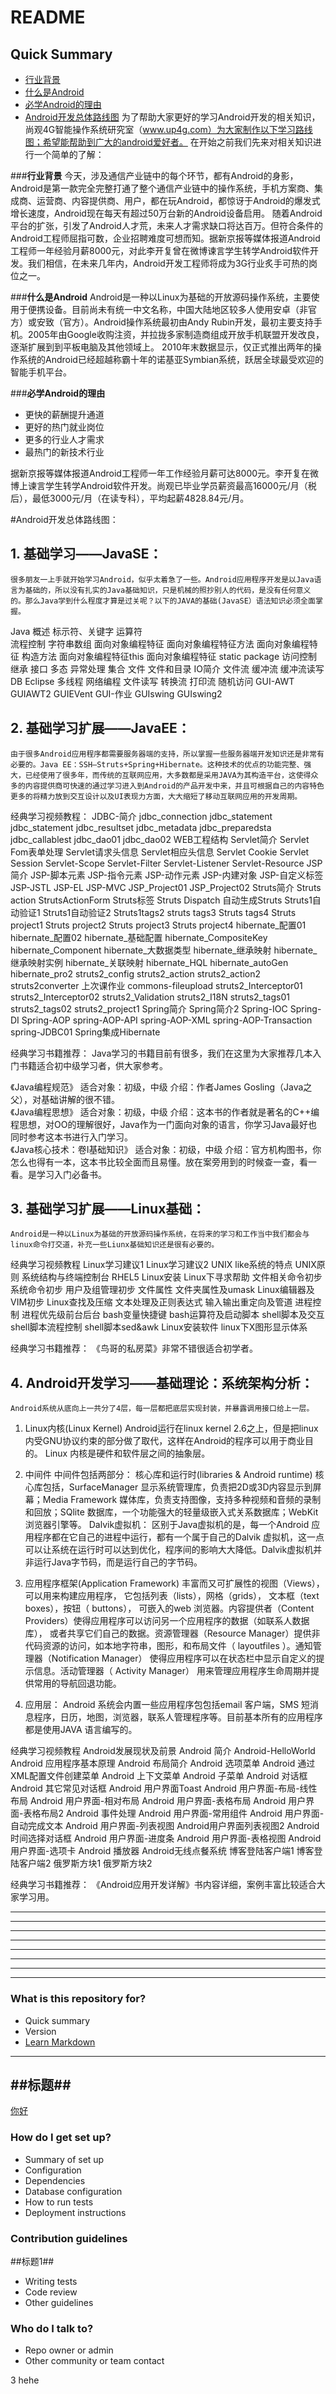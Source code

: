 # README #
<span id = "top"></span>
## **Quick Summary** 

* [行业背景](#1)
* [什么是Android](#2)
* [必学Android的理由](#3)
* [Android开发总体路线图](#4)
为了帮助大家更好的学习Android开发的相关知识，尚观4G智能操作系统研究室（www.up4g.com）为大家制作以下学习路线图；希望能帮助到广大的android爱好者。 在开始之前我们先来对相关知识进行一个简单的了解：

<span id = "1"></span>
###**行业背景**
今天，涉及通信产业链中的每个环节，都有Android的身影，Android是第一款完全完整打通了整个通信产业链中的操作系统，手机方案商、集成商、运营商、内容提供商、用户，都在玩Android，都惊讶于Android的爆发式增长速度，Android现在每天有超过50万台新的Android设备启用。
随着Android平台的扩张，引发了Android人才荒，未来人才需求缺口将达百万。但符合条件的Android工程师屈指可数，企业招聘难度可想而知。据新京报等媒体报道Android工程师一年经验月薪8000元，对此李开复曾在微博谏言学生转学Android软件开发。我们相信，在未来几年内，Android开发工程师将成为3G行业炙手可热的岗位之一。
 
<span id = "2"></span>
###**什么是Android**
Android是一种以Linux为基础的开放源码操作系统，主要使用于便携设备。目前尚未有统一中文名称，中国大陆地区较多人使用安卓（非官方）或安致（官方）。Android操作系统最初由Andy Rubin开发，最初主要支持手机。2005年由Google收购注资，并拉拢多家制造商组成开放手机联盟开发改良，逐渐扩展到到平板电脑及其他领域上。 2010年末数据显示，仅正式推出两年的操作系统的Android已经超越称霸十年的诺基亚Symbian系统，跃居全球最受欢迎的智能手机平台。 
        

<span id = "3"></span>
###**必学Android的理由**

 - 更快的薪酬提升通道    
 - 更好的热门就业岗位    
 - 更多的行业人才需求    
 - 最热门的新技术行业

据新京报等媒体报道Android工程师一年工作经验月薪可达8000元。李开复在微博上谏言学生转学Android软件开发。尚观已毕业学员薪资最高16000元/月（税后），最低3000元/月（在读专科），平均起薪4828.84元/月。 

<span id = "4"></span>
#Android开发总体路线图：

## 1. 基础学习——JavaSE：
    很多朋友一上手就开始学习Android，似乎太着急了一些。Android应用程序开发是以Java语言为基础的，所以没有扎实的Java基础知识，只是机械的照抄别人的代码，是没有任何意义的。那么Java学到什么程度才算是过关呢？以下的JAVA的基础(JavaSE）语法知识必须全面掌握。
Java 概述 	标示符、关键字 	运算符 	
流程控制 	字符串数组 	面向对象编程特征	面向对象编程特征方法
面向对象编程特征 构造方法 	面向对象编程特征this 	面向对象编程特征 static 	package 	访问控制
继承 	接口 	多态 	异常处理
集合 	文件 	文件和目录 	IO简介 	文件流 	缓冲流 	缓冲流读写
DB 	Eclipse 	多线程 	网络编程 	文件读写 	转换流 	打印流 	随机访问
GUI-AWT 	GUIAWT2 	GUIEVent 	GUI-作业 	GUIswing
GUIswing2 	  	  	  	 


## 2. 基础学习扩展——JavaEE：
    由于很多Android应用程序都需要服务器端的支持，所以掌握一些服务器端开发知识还是非常有必要的。Java EE：SSH—Struts+Spring+Hibernate。这种技术的优点的功能完整、强大，已经使用了很多年，而传统的互联网应用，大多数都是采用JAVA为其构造平台，这使得众多的内容提供商可快速的通过学习进入到Android的产品开发中来，并且可根据自己的内容特色更多的将精力放到交互设计以及UI表现力方面，大大缩短了移动互联网应用的开发周期。

经典学习视频教程：
JDBC-简介 	jdbc_connection 	jdbc_statement 	jdbc_statement 	jdbc_resultset
jdbc_metadata 	jdbc_preparedsta 	jdbc_callablest 	jdbc_dao01 	jdbc_dao02
WEB工程结构 	Servlet简介 	Servlet Fom表单处理 	Servlet请求头信息 	Servlet相应头信息
Servlet Cookie 	Servlet Session 	Servlet-Scope 	Servlet-Filter 	Servlet-Listener
Servlet-Resource 	JSP 简介 	JSP-脚本元素 	JSP-指令元素 	JSP-动作元素
JSP-内建对象 	JSP-自定义标签 	JSP-JSTL 	JSP-EL 	JSP-MVC
JSP_Project01 	JSP_Project02 	Struts简介 	Struts action 	StrutsActionForm
Struts标签 	Struts Dispatch 	自动生成Struts 	Struts1自动验证1 	Struts1自动验证2
Struts1tags2 	struts tags3 	Struts tags4 	Struts project1 	Struts project2
Struts project3 	Struts project4 	hibernate_配置01 	hibernate_配置02 	hibernate_基础配置
hibernate_CompositeKey 	hibernate_Component 	hibernate_大数据类型 	hibernate_继承映射 	hibernate_继承映射实例
hibernate_关联映射 	hibernate_HQL 	hibernate_autoGen 	hibernate_pro2 	struts2_config
struts2_action 	struts2_action2 	struts2converter 	上次课作业 	commons-fileupload
struts2_Interceptor01 	struts2_Interceptor02 	struts2_Validation 	struts2_I18N 	struts2_tags01
struts2_tags02 	struts2_project1 	Spring简介 	Spring简介2 	Spring-IOC
Spring-DI 	Spring-AOP 	spring-AOP-API 	spring-AOP-XML 	spring-AOP-Transaction
spring-JDBC01 	Spring集成Hibernate 	  	  	 

经典学习书籍推荐：
       Java学习的书籍目前有很多，我们在这里为大家推荐几本入门书籍适合初中级学习者，供大家参考。
		
《Java编程规范》
适合对象：初级，中级
介绍：作者James Gosling（Java之父），对基础讲解的很不错。 	
《Java编程思想》
适合对象：初级，中级
介绍：这本书的作者就是著名的C++编程思想，对OO的理解很好，Java作为一门面向对象的语言，你学习Java最好也同时参考这本书进行入门学习。 	
《Java核心技术：卷Ⅰ基础知识》
适合对象：初级，中级
介绍：官方机构图书，你怎么也得有一本，这本书比较全面而且易懂。放在案旁用到的时候查一查，看一看。是学习入门必备书。


## 3. 基础学习扩展——Linux基础：
    Android是一种以Linux为基础的开放源码操作系统，在将来的学习和工作当中我们都会与linux命令打交道，补充一些Liunx基础知识还是很有必要的。

经典学习视频教程
Linux学习建议1 	Linux学习建议2 	UNIX like系统的特点 	UNIX原则 	系统结构与终端控制台
RHEL5 Linux安装 	Linux下寻求帮助 	文件相关命令初步 	系统命令初步 	用户及组管理初步
文件属性 	文件夹属性及umask 	Linux编辑器及VIM初步 	Linux查找及压缩 	文本处理及正则表达式
输入输出重定向及管道 	进程控制 	进程优先级前台后台 	bash变量快捷键 	bash运算符及启动脚本
shell脚本及交互 	shell脚本流程控制 	shell脚本sed&awk 	Linux安装软件 	linux下X图形显示体系

经典学习书籍推荐：
       《鸟哥的私房菜》非常不错很适合初学者。

## 4. Android开发学习——基础理论：系统架构分析：
    Android系统从底向上一共分了4层，每一层都把底层实现封装，并暴露调用接口给上一层。
    
1. Linux内核(Linux Kernel)
 Android运行在linux kernel 2.6之上，但是把linux内受GNU协议约束的部分做了取代，这样在Android的程序可以用于商业目的。 Linux 内核是硬件和软件层之间的抽象层。

2. 中间件 中间件包括两部分：
       核心库和运行时(libraries & Android runtime) 核心库包括，SurfaceManager 显示系统管理库，负责把2D或3D内容显示到屏幕；Media Framework 媒体库，负责支持图像，支持多种视频和音频的录制和回放；SQlite 数据库，一个功能强大的轻量级嵌入式关系数据库；WebKit 浏览器引擎等。
Dalvik虚拟机：
       区别于Java虚拟机的是，每一个Android 应用程序都在它自己的进程中运行，都有一个属于自己的Dalvik 虚拟机，这一点可以让系统在运行时可以达到优化，程序间的影响大大降低。Dalvik虚拟机并非运行Java字节码，而是运行自己的字节码。
3. 应用程序框架(Application Framework)
       丰富而又可扩展性的视图（Views），可以用来构建应用程序， 它包括列表（lists），网格（grids）， 文本框（text boxes），按钮（ buttons）， 可嵌入的web 浏览器。内容提供者（Content Providers）使得应用程序可以访问另一个应用程序的数据（如联系人数据库）， 或者共享它们自己的数据。资源管理器（Resource Manager）提供非代码资源的访问，如本地字符串，图形，和布局文件（ layoutfiles ）。通知管理器（Notification Manager） 使得应用程序可以在状态栏中显示自定义的提示信息。活动管理器（ Activity Manager） 用来管理应用程序生命周期并提供常用的导航回退功能。
2. 应用层：
       Android 系统会内置一些应用程序包包括email 客户端，SMS 短消息程序，日历，地图，浏览器，联系人管理程序等。目前基本所有的应用程序都是使用JAVA 语言编写的。

经典学习视频教程
Android发展现状及前景 	Android 简介 	Android-HelloWorld 	Android 应用程序基本原理 	Android 布局简介
Android 选项菜单 	Android 通过XML配置文件创建菜单 	Android 上下文菜单 	Android 子菜单 	Android 对话框
Android 其它常见对话框 	Android 用户界面Toast 	Android 用户界面-布局-线性布局 	Android 用户界面-相对布局 	Android 用户界面-表格布局
Android 用户界面-表格布局2 	Android 事件处理 	Android 用户界面-常用组件 	Android 用户界面-自动完成文本 	Android 用户界面-列表视图
Android用户界面列表视图2 	Android时间选择对话框 	Android 用户界面-进度条 	Android 用户界面-表格视图 	Android 用户界面-选项卡
Android 播放器 	Android无线点餐系统 	博客登陆客户端1 	博客登陆客户端2 	俄罗斯方块1
俄罗斯方块2 	  	  	  	 



经典学习书籍推荐：
       《Android应用开发详解》书内容详细，案例丰富比较适合大家学习用。


----------

----------
----------

----------
----------


----------
----------


----------


### What is this repository for? ###

* Quick summary
* Version 
* [Learn Markdown](#标题1)

----------

##标题##
--

[你好](#jump)

### How do I get set up? ###

* Summary of set up
* Configuration
* Dependencies
* Database configuration
* How to run tests
* Deployment instructions

### Contribution guidelines ###

##标题1##
* Writing tests
* Code review
* Other guidelines

### Who do I talk to? ###

* Repo owner or admin
* Other community or team contact















<span id = "3">3</span>
<span id = "jump">hehe</span>
